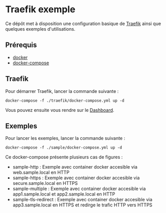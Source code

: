 # Traefik exemple

Ce dépôt met à disposition une configuration basique de [Traefik](https://docs.traefik.io/) ainsi que quelques exemples d'utilisations.

## Prérequis

- [docker](https://docs.docker.com/install)
- [docker-compose](https://docs.docker.com/compose/install)

## Traefik

Pour démarrer Traefik, lancer la commande suivante :

```
docker-compose -f ./traefik/docker-compose.yml up -d
```

Vous pouvez ensuite vous rendre sur le [Dashboard](http://localhost/dashboard/#/).

## Exemples

Pour lancer les exemples, lancer la commande suivante :

```
docker-compose -f ./sample/docker-compose.yml up -d
```

Ce docker-compose présente plusieurs cas de figures :

- sample-http : Exemple avec container docker accesible via web.sample.local en HTTP
- sample-https : Exemple avec container docker accesible via secure.sample.local en HTTPS
- sample-multiple : Exemple avec container docker accesible via app1.sample.local et app2.sample.local en HTTP
- sample-tls-redirect : Exemple avec container docker accesible via app3.sample.local en HTTPS et redirge le trafic HTTP vers HTTPS
